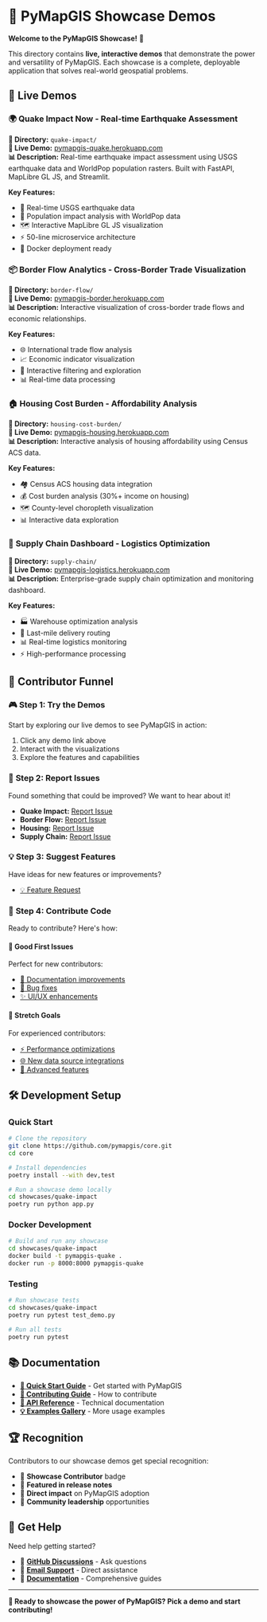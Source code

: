 # 🎯 PyMapGIS Showcase Demos

**Welcome to the PyMapGIS Showcase!** 🌟

This directory contains **live, interactive demos** that demonstrate the power and versatility of PyMapGIS. Each showcase is a complete, deployable application that solves real-world geospatial problems.

## 🚀 **Live Demos**

### 🌍 **Quake Impact Now** - Real-time Earthquake Assessment
**📁 Directory:** `quake-impact/`  
**🔗 Live Demo:** [pymapgis-quake.herokuapp.com](https://pymapgis-quake.herokuapp.com)  
**📊 Description:** Real-time earthquake impact assessment using USGS earthquake data and WorldPop population rasters. Built with FastAPI, MapLibre GL JS, and Streamlit.

**Key Features:**
- 🔴 Real-time USGS earthquake data
- 👥 Population impact analysis with WorldPop data
- 🗺️ Interactive MapLibre GL JS visualization
- ⚡ 50-line microservice architecture
- 🐳 Docker deployment ready

### 📦 **Border Flow Analytics** - Cross-Border Trade Visualization
**📁 Directory:** `border-flow/`  
**🔗 Live Demo:** [pymapgis-border.herokuapp.com](https://pymapgis-border.herokuapp.com)  
**📊 Description:** Interactive visualization of cross-border trade flows and economic relationships.

**Key Features:**
- 🌐 International trade flow analysis
- 📈 Economic indicator visualization
- 🎯 Interactive filtering and exploration
- 📊 Real-time data processing

### 🏠 **Housing Cost Burden** - Affordability Analysis
**📁 Directory:** `housing-cost-burden/`  
**🔗 Live Demo:** [pymapgis-housing.herokuapp.com](https://pymapgis-housing.herokuapp.com)  
**📊 Description:** Interactive analysis of housing affordability using Census ACS data.

**Key Features:**
- 🏘️ Census ACS housing data integration
- 💰 Cost burden analysis (30%+ income on housing)
- 🗺️ County-level choropleth visualization
- 📊 Interactive data exploration

### 🚛 **Supply Chain Dashboard** - Logistics Optimization
**📁 Directory:** `supply-chain/`  
**🔗 Live Demo:** [pymapgis-logistics.herokuapp.com](https://pymapgis-logistics.herokuapp.com)  
**📊 Description:** Enterprise-grade supply chain optimization and monitoring dashboard.

**Key Features:**
- 🏭 Warehouse optimization analysis
- 🚚 Last-mile delivery routing
- 📊 Real-time logistics monitoring
- ⚡ High-performance processing

## 🤝 **Contributor Funnel**

### 🎮 **Step 1: Try the Demos**
Start by exploring our live demos to see PyMapGIS in action:
1. Click any demo link above
2. Interact with the visualizations
3. Explore the features and capabilities

### 🐛 **Step 2: Report Issues**
Found something that could be improved? We want to hear about it!
- **Quake Impact:** [Report Issue](https://github.com/pymapgis/core/issues/new?labels=quake-impact,good-first-issue)
- **Border Flow:** [Report Issue](https://github.com/pymapgis/core/issues/new?labels=border-flow,good-first-issue)
- **Housing:** [Report Issue](https://github.com/pymapgis/core/issues/new?labels=housing,good-first-issue)
- **Supply Chain:** [Report Issue](https://github.com/pymapgis/core/issues/new?labels=logistics,good-first-issue)

### 💡 **Step 3: Suggest Features**
Have ideas for new features or improvements?
- [💡 Feature Request](https://github.com/pymapgis/core/issues/new?labels=enhancement,showcase)

### 🔧 **Step 4: Contribute Code**
Ready to contribute? Here's how:

#### **🌟 Good First Issues**
Perfect for new contributors:
- [📝 Documentation improvements](https://github.com/pymapgis/core/labels/documentation)
- [🐛 Bug fixes](https://github.com/pymapgis/core/labels/good-first-issue)
- [✨ UI/UX enhancements](https://github.com/pymapgis/core/labels/ui-ux)

#### **🚀 Stretch Goals**
For experienced contributors:
- [⚡ Performance optimizations](https://github.com/pymapgis/core/labels/performance)
- [🌐 New data source integrations](https://github.com/pymapgis/core/labels/data-sources)
- [🔧 Advanced features](https://github.com/pymapgis/core/labels/stretch)

## 🛠️ **Development Setup**

### **Quick Start**
```bash
# Clone the repository
git clone https://github.com/pymapgis/core.git
cd core

# Install dependencies
poetry install --with dev,test

# Run a showcase demo locally
cd showcases/quake-impact
poetry run python app.py
```

### **Docker Development**
```bash
# Build and run any showcase
cd showcases/quake-impact
docker build -t pymapgis-quake .
docker run -p 8000:8000 pymapgis-quake
```

### **Testing**
```bash
# Run showcase tests
cd showcases/quake-impact
poetry run pytest test_demo.py

# Run all tests
poetry run pytest
```

## 📚 **Documentation**

- **[🚀 Quick Start Guide](../docs/quickstart.md)** - Get started with PyMapGIS
- **[🤝 Contributing Guide](../CONTRIBUTING.md)** - How to contribute
- **[🔧 API Reference](../docs/api-reference.md)** - Technical documentation
- **[💡 Examples Gallery](../docs/examples.md)** - More usage examples

## 🏆 **Recognition**

Contributors to our showcase demos get special recognition:
- 🌟 **Showcase Contributor** badge
- 📝 **Featured in release notes**
- 🎯 **Direct impact** on PyMapGIS adoption
- 🤝 **Community leadership** opportunities

## 🙏 **Get Help**

Need help getting started?
- 💬 **[GitHub Discussions](https://github.com/pymapgis/core/discussions)** - Ask questions
- 📧 **[Email Support](mailto:support@pymapgis.org)** - Direct assistance
- 📖 **[Documentation](../docs/)** - Comprehensive guides

---

**🚀 Ready to showcase the power of PyMapGIS? Pick a demo and start contributing!**
